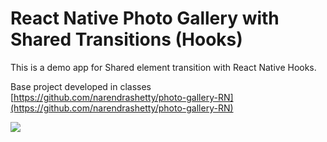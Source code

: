 # React Native Photo Gallery with Shared Transitions (Hooks)

This is a demo app for Shared element transition with React Native Hooks.

Base project developed in classes [https://github.com/narendrashetty/photo-gallery-RN](https://github.com/narendrashetty/photo-gallery-RN)

![](./assets/mock.gif?raw=true)
